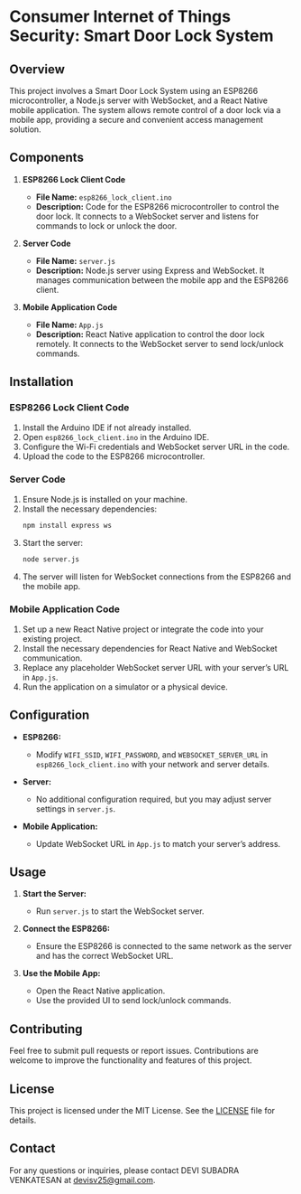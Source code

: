
# Consumer Internet of Things Security: Smart Door Lock System

## Overview

This project involves a Smart Door Lock System using an ESP8266 microcontroller, a Node.js server with WebSocket, and a React Native mobile application. The system allows remote control of a door lock via a mobile app, providing a secure and convenient access management solution.

## Components

1. **ESP8266 Lock Client Code**
   - **File Name:** `esp8266_lock_client.ino`
   - **Description:** Code for the ESP8266 microcontroller to control the door lock. It connects to a WebSocket server and listens for commands to lock or unlock the door.

2. **Server Code**
   - **File Name:** `server.js`
   - **Description:** Node.js server using Express and WebSocket. It manages communication between the mobile app and the ESP8266 client.

3. **Mobile Application Code**
   - **File Name:** `App.js`
   - **Description:** React Native application to control the door lock remotely. It connects to the WebSocket server to send lock/unlock commands.

## Installation

### ESP8266 Lock Client Code

1. Install the Arduino IDE if not already installed.
2. Open `esp8266_lock_client.ino` in the Arduino IDE.
3. Configure the Wi-Fi credentials and WebSocket server URL in the code.
4. Upload the code to the ESP8266 microcontroller.

### Server Code

1. Ensure Node.js is installed on your machine.
2. Install the necessary dependencies:
   ```bash
   npm install express ws
   ```
3. Start the server:
   ```bash
   node server.js
   ```
4. The server will listen for WebSocket connections from the ESP8266 and the mobile app.

### Mobile Application Code

1. Set up a new React Native project or integrate the code into your existing project.
2. Install the necessary dependencies for React Native and WebSocket communication.
3. Replace any placeholder WebSocket server URL with your server’s URL in `App.js`.
4. Run the application on a simulator or a physical device.

## Configuration

- **ESP8266:**
  - Modify `WIFI_SSID`, `WIFI_PASSWORD`, and `WEBSOCKET_SERVER_URL` in `esp8266_lock_client.ino` with your network and server details.

- **Server:**
  - No additional configuration required, but you may adjust server settings in `server.js`.

- **Mobile Application:**
  - Update WebSocket URL in `App.js` to match your server’s address.

## Usage

1. **Start the Server:**
   - Run `server.js` to start the WebSocket server.

2. **Connect the ESP8266:**
   - Ensure the ESP8266 is connected to the same network as the server and has the correct WebSocket URL.

3. **Use the Mobile App:**
   - Open the React Native application.
   - Use the provided UI to send lock/unlock commands.

## Contributing

Feel free to submit pull requests or report issues. Contributions are welcome to improve the functionality and features of this project.

## License

This project is licensed under the MIT License. See the [LICENSE](LICENSE) file for details.

## Contact

For any questions or inquiries, please contact DEVI SUBADRA VENKATESAN at devisv25@gmail.com.
